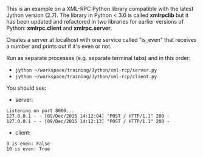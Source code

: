 This is an example on a XML-RPC Python library compatible with the latest Jython version (2.7). The library in Python < 3.0 is called __xmlrpclib__ but it has been updated and refactored in two libraries for earlier versions of Python: __xmlrpc.client__ and __xmlrpc.server__. 

Creates a server at localhost with one service called "is_even" that receives a number and prints out if it's even or not.

Run as separate processes (e.g. separate terminal tabs) and in this order:
  * `jython ~/workspace/training/Jython/xml-rcp/server.py` 
  * `jython ~/workspace/training/Jython/xml-rcp/client.py` 

You should see:

* server:

 ```
Listening on port 8000...
127.0.0.1 - - [09/Dec/2015 14:12:04] "POST / HTTP/1.1" 200 -
127.0.0.1 - - [09/Dec/2015 14:12:13] "POST / HTTP/1.1" 200 -
```

* client:
 ```
 3 is even: False
 10 is even: True
```
